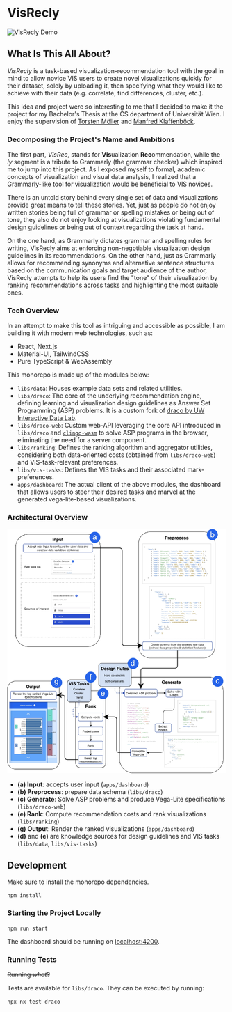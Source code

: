 # VisRecly

![VisRecly Demo](./assets/demo.gif)

## What Is This All About?

_VisRecly_ is a task-based visualization-recommendation tool with the goal in mind to allow novice VIS users to create
novel visualizations quickly for their dataset, solely by uploading it, then specifying what they would like to achieve
with their data (e.g. correlate, find differences, cluster, etc.).

This idea and project were so interesting to me that I decided to make it the project for my Bachelor's Thesis at the CS
department of Universität Wien. I enjoy the supervision of [Torsten Möller](https://research.com/u/torsten-moller)
and [Manfred Klaffenböck](https://www.cg.tuwien.ac.at/staff/ManfredKlaffenb%C3%B6ck).

### Decomposing the Project's Name and Ambitions

The first part, _VisRec_, stands for **Vis**ualization **Rec**ommendation, while the _ly_ segment is a
tribute to Grammarly (the grammar checker) which inspired me to jump into this project. As I exposed myself to formal,
academic concepts of visualization and visual data analysis, I realized that a Grammarly-like tool for visualization
would be beneficial to VIS novices.

There is an untold story behind every single set of data and visualizations provide great means to tell these stories.
Yet, just as people do not enjoy written stories being full of grammar or spelling mistakes or being out of tone, they
also do not enjoy looking at visualizations violating fundamental design guidelines or being out of context regarding
the task at hand.

On the one hand, as Grammarly dictates grammar and spelling rules for writing, VisRecly aims at enforcing non-negotiable
visualization
design guidelines in its recommendations. On the other hand, just as Grammarly allows for recommending synonyms and
alternative sentence structures based on the communication goals and target audience of the author, VisRecly attempts to
help its users
find the "tone" of their visualization by ranking recommendations across tasks and highlighting the most suitable ones.

### Tech Overview

In an attempt to make this tool as intriguing and accessible as possible, I am building it with modern web technologies,
such as:

- React, Next.js
- Material-UI, TailwindCSS
- Pure TypeScript & WebAssembly

This monorepo is made up of the modules below:

- `libs/data`: Houses example data sets and related utilities.
- `libs/draco`: The core of the underlying recommendation engine, defining learning and visualization design guidelines
  as
  Answer Set Programming (ASP) problems. It is a custom fork
  of [draco by UW Interactive Data Lab](https://github.com/uwdata/draco).
- `libs/draco-web`: Custom web-API leveraging the core API introduced in `libs/draco`
  and [`clingo-wasm`](https://github.com/domoritz/clingo-wasm) to solve ASP programs in the browser, eliminating the
  need for a server component.
- `libs/ranking`: Defines the ranking algorithm and aggregator utilities, considering both data-oriented costs (obtained
  from `libs/draco-web`) and VIS-task-relevant preferences.
- `libs/vis-tasks`: Defines the VIS tasks and their associated mark-preferences.
- `apps/dashboard`: The actual client of the above modules, the dashboard that allows users to steer their desired
  tasks and marvel at the generated vega-lite-based visualizations.

### Architectural Overview

![visrecly-arch](./assets/hifi_arch.jpg)

- **(a) Input**: accepts user input (`apps/dashboard`)
- **(b) Preprocess**: prepare data schema (`libs/draco`)
- **(c) Generate**: Solve ASP problems and produce Vega-Lite specifications (`libs/draco-web`)
- **(e) Rank**: Compute recommendation costs and rank visualizations (`libs/ranking`)
- **(g) Output**: Render the ranked visualizations (`apps/dashboard`)
- **(d)** and **(e)** are knowledge sources for design guidelines and VIS tasks (`libs/data`, `libs/vis-tasks`)

## Development

Make sure to install the monorepo dependencies.

```shell
npm install
```

### Starting the Project Locally

```shell
npm run start
```

The dashboard should be running on [localhost:4200](http://localhost:4200).

### Running Tests

~~Running _what_?~~

Tests are available for `libs/draco`. They can be executed by running:

```shell
npx nx test draco
```
